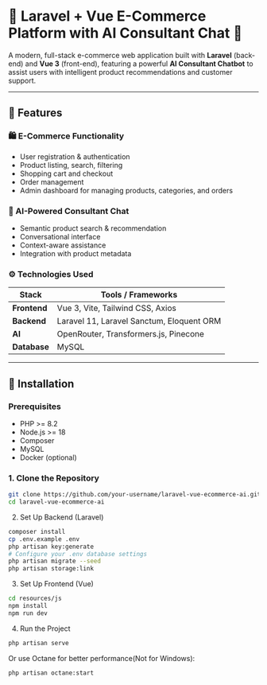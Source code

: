 # 🛒 Laravel + Vue E-Commerce Platform with AI Consultant Chat 🤖

A modern, full-stack e-commerce web application built with **Laravel** (back-end) and **Vue 3** (front-end), featuring a powerful **AI Consultant Chatbot** to assist users with intelligent product recommendations and customer support.

---

## 🚀 Features

### 🛍️ E-Commerce Functionality
- User registration & authentication
- Product listing, search, filtering
- Shopping cart and checkout
- Order management
- Admin dashboard for managing products, categories, and orders

### 💬 AI-Powered Consultant Chat
- Semantic product search & recommendation
- Conversational interface
- Context-aware assistance
- Integration with product metadata

### ⚙️ Technologies Used
| Stack        | Tools / Frameworks                            |
|--------------|-----------------------------------------------|
| **Frontend** | Vue 3, Vite, Tailwind CSS, Axios              |
| **Backend**  | Laravel 11, Laravel Sanctum, Eloquent ORM     |
| **AI**       | OpenRouter, Transformers.js, Pinecone         |
| **Database** | MySQL                                         |

---

## 🔧 Installation

### Prerequisites
- PHP >= 8.2
- Node.js >= 18
- Composer
- MySQL
- Docker (optional)

### 1. Clone the Repository

```bash
git clone https://github.com/your-username/laravel-vue-ecommerce-ai.git
cd laravel-vue-ecommerce-ai
```
2. Set Up Backend (Laravel)
```bash
composer install
cp .env.example .env
php artisan key:generate
# Configure your .env database settings
php artisan migrate --seed
php artisan storage:link
```
3. Set Up Frontend (Vue)
```bash
cd resources/js
npm install
npm run dev
```
4. Run the Project
```bash
php artisan serve
```
Or use Octane for better performance(Not for Windows):
```bash
php artisan octane:start
```
